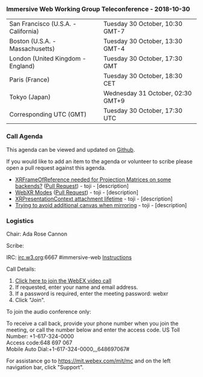
### Immersive Web Working Group Teleconference - 2018-10-30

<table>
<tr><td> San Francisco (U.S.A. - California) <td> Tuesday 30 October, 10:30 GMT-7
<tr><td> Boston (U.S.A. - Massachusetts) <td> Tuesday 30 October, 13:30 GMT-4
<tr><td> London (United Kingdom - England) <td> Tuesday 30 October, 17:30 GMT
<tr><td> Paris (France) <td> Tuesday 30 October, 18:30 CET
<tr><td> Tokyo (Japan) <td> Wednesday 31 October, 02:30 GMT+9
<tr><td> Corresponding UTC (GMT) <td> Tuesday 30 October, 17:30 UTC
</table>

### Call Agenda

This agenda can be viewed and updated on [Github](https://github.com/immersive-web/administrivia/blob/master/meetings/wg/2018-10-30-Immersive_Web_Working_Group_Teleconference-agenda.md).

If you would like to add an item to the agenda or volunteer to scribe please open a pull request against this agenda.

* [XRFrameOfReference needed for Projection Matrices on some backends?](https://github.com/immersive-web/webxr/issues/412) ([Pull Request](https://github.com/immersive-web/webxr/pull/422)) - toji - [description]
* [WebXR Modes](https://github.com/immersive-web/webxr/issues/394) ([Pull Request](https://github.com/immersive-web/webxr/pull/419)) - toji - [description]
* [XRPresentationContext attachment lifetime](https://github.com/immersive-web/webxr/issues/375) - toji - [description]
* [Trying to avoid additional canvas when mirroring](https://github.com/immersive-web/webxr/issues/341) - toji - [description]

### Logistics

Chair: Ada Rose Cannon

Scribe:

IRC: [irc.w3.org](http://irc.w3.org/):6667 #immersive-web [Instructions](https://github.com/immersive-web/administrivia/blob/master/IRC.md)

Call Details:

1. [Click here to join the WebEX video call](https://mit.webex.com/mit/j.php?MTID=mfb8383ef0796cd6999844e1626d7fee6)
2. If requested, enter your name and email address.
3. If a password is required, enter the meeting password: webxr
4. Click "Join".

To join the audio conference only: 

To receive a call back, provide your phone number when you join the meeting, or call the number below and enter the access code.
US Toll Number: +1-617-324-0000  
Access code:648 697 067  
Mobile Auto Dial:+1-617-324-0000,,,648697067#

For assistance go to https://mit.webex.com/mit/mc  and on the left navigation bar, click "Support".
          
